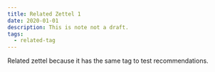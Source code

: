 ```yaml
---
title: Related Zettel 1
date: 2020-01-01
description: This is note not a draft.
tags:
  - related-tag
---
```


Related zettel because it has the same tag to test recommendations.
